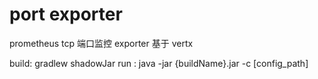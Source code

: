 # port exporter
prometheus  tcp 端口监控 exporter 基于 vertx

build:
  gradlew shadowJar
run :
  java -jar {buildName}.jar -c [config_path]




